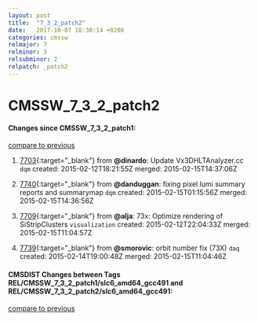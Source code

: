 ```yaml
---
layout: post
title:  "7_3_2_patch2"
date:   2017-10-07 18:30:14 +0200
categories: cmssw
relmajor: 7
relminor: 3
relsubminor: 2
relpatch: _patch2
---
```


# CMSSW_7_3_2_patch2
#### Changes since CMSSW_7_3_2_patch1:

[compare to previous](https://github.com/cms-sw/cmssw/compare/CMSSW_7_3_2_patch1...CMSSW_7_3_2_patch2)



1. [7703](http://github.com/cms-sw/cmssw/pull/7703){:target="_blank"}  from **@dinardo**: Update Vx3DHLTAnalyzer.cc `dqm`  created: 2015-02-12T18:21:55Z merged: 2015-02-15T14:37:06Z

1. [7740](http://github.com/cms-sw/cmssw/pull/7740){:target="_blank"}  from **@danduggan**: fixing pixel lumi summary reports and summarymap `dqm`  created: 2015-02-15T01:15:56Z merged: 2015-02-15T14:36:56Z

1. [7709](http://github.com/cms-sw/cmssw/pull/7709){:target="_blank"}  from **@alja**: 73x: Optimize rendering of SiStripClusters `visualization`  created: 2015-02-12T22:04:33Z merged: 2015-02-15T11:04:57Z

1. [7739](http://github.com/cms-sw/cmssw/pull/7739){:target="_blank"}  from **@smorovic**: orbit number fix (73X) `daq`  created: 2015-02-14T19:00:48Z merged: 2015-02-15T11:04:46Z

#### CMSDIST Changes between Tags REL/CMSSW_7_3_2_patch1/slc6_amd64_gcc491 and REL/CMSSW_7_3_2_patch2/slc6_amd64_gcc491:

[compare to previous](https://github.com/cms-sw/cmsdist/compare/REL/CMSSW_7_3_2_patch1/slc6_amd64_gcc491...REL/CMSSW_7_3_2_patch2/slc6_amd64_gcc491)


